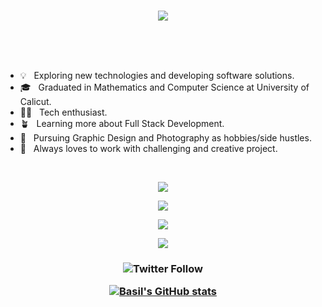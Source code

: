 
<br/>

<!-- ![git profile v2](https://user-images.githubusercontent.com/63568802/140395725-f271741c-6f79-41fc-8ee9-7886f9ae341c.gif) -->
<p align="center">
<img src="https://user-images.githubusercontent.com/63568802/140395725-f271741c-6f79-41fc-8ee9-7886f9ae341c.gif"/>
 </p>
 
 <br/>
 <br/>
 <br/>
 
- 💡 &nbsp; Exploring new technologies and developing software solutions.
- 🎓 &nbsp; Graduated in Mathematics and Computer Science at University of Calicut.
- 👨‍💻 &nbsp; Tech enthusiast.
- 🪴 &nbsp; Learning more about Full Stack Development.
- 🧗 &nbsp; Pursuing Graphic Design and Photography as hobbies/side hustles.
- 🖤 &nbsp; Always loves to work with challenging and creative project.

<br/>



<p align="center">
    <img src="https://skillicons.dev/icons?i=js,ts,jquery,netlify,nextjs,html,css,react,nodejs,redis," />
</p>

<p align="center">
    <img src="https://skillicons.dev/icons?i=git,kubernetes,docker,c,vim,appwrite,bash,firebase" />
</p>

<p align="center">
    <img src="https://skillicons.dev/icons?i=aws,azure,gcp,heroku,prisma,vscode" />
</p>

<p align="center">
    <img src="https://skillicons.dev/icons?i=figma,ae,pr,ps,ai" />
</p>

<h3 align="center"👓&nbsp; You can find me on </h3>

![Twitter Follow](https://img.shields.io/twitter/follow/basilmuhd?style=social)





<!-- <h3> Tech Stack </h3>

- 🌐 &nbsp;
  ![HTML5](https://img.shields.io/badge/-HTML5-333333?style=flat&logo=HTML5)
  ![CSS](https://img.shields.io/badge/-CSS-333333?style=flat&logo=CSS3&logoColor=1572B6)
  ![JavaScript](https://img.shields.io/badge/-JavaScript-333333?style=flat&logo=javascript)
  ![Bootstrap](https://img.shields.io/badge/-Bootstrap-333333?style=flat&logo=bootstrap&logoColor=563D7C)
  ![Node.js](https://img.shields.io/badge/-Node.js-333333?style=flat&logo=node.js)
  ![React](https://img.shields.io/badge/-React-333333?style=flat&logo=react)
- 🛢 &nbsp;
  ![MySQL](https://img.shields.io/badge/-MySQL-333333?style=flat&logo=mysql)
  ![MongoDB](https://img.shields.io/badge/-MongoDB-333333?style=flat&logo=mongodb)
- ⚙️ &nbsp;
  ![Git](https://img.shields.io/badge/-Git-333333?style=flat&logo=git)
  ![GitHub](https://img.shields.io/badge/-GitHub-333333?style=flat&logo=github)
  ![Markdown](https://img.shields.io/badge/-Markdown-333333?style=flat&logo=markdown)
- 🔧 &nbsp;
  ![Visual Studio Code](https://img.shields.io/badge/-Visual%20Studio%20Code-333333?style=flat&logo=visual-studio-code&logoColor=007ACC)
- 🖥 &nbsp;
  ![Illustrator](https://img.shields.io/badge/-Illustrator-333333?style=flat&logo=adobe-illustrator)
  ![Photoshop](https://img.shields.io/badge/-Photoshop-333333?style=flat&logo=adobe-photoshop)
  ![InDesign](https://img.shields.io/badge/-InDesign-333333?style=flat&logo=adobe-indesign)
  ![AfterEffect](https://img.shields.io/badge/-AfterEffect-333333?style=flat&logo=adobe-aftereffect) -->

<!-- <h3> Git </h3> -->

[![Basil's GitHub stats](https://github-readme-stats.vercel.app/api?username=basilmuhammed&theme=dark)](https://github.com/anuraghazra/github-readme-stats)
<!-- [![Top Langs](https://github-readme-stats.vercel.app/api/top-langs/?username=basilmuhammed&layout=compact&theme=dark)](https://github.com/anuraghazra/github-readme-stats) -->

  
<!--
**basilmuhammed/basilmuhammed** is a ✨ _special_ ✨ repository because its `README.md` (this file) appears on your GitHub profile.

Here are some ideas to get you started:

- 🔭 I’m currently working on ...
- 🌱 I’m currently learning ...
- 👯 I’m looking to collaborate on ...
- 🤔 I’m looking for help with ...
- 💬 Ask me about ...
- 📫 How to reach me: ...
- 😄 Pronouns: ...
- ⚡ Fun fact: ...
-->
